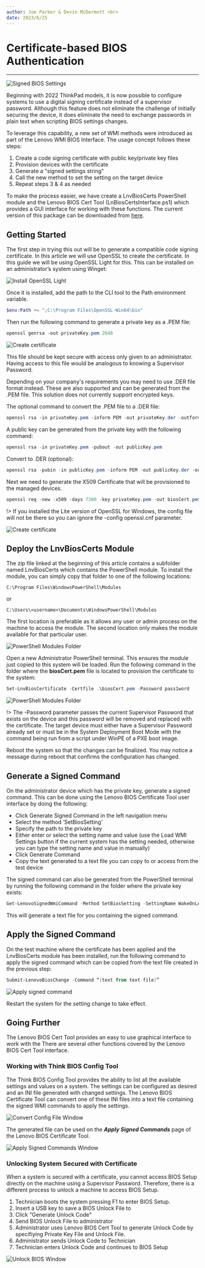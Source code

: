 ```yaml
---
author: Joe Parker & Devin McDermott <br>
date: 2023/6/25
---
```


# Certificate-based BIOS Authentication

---

![Signed BIOS Settings](..\img\2023\cert_based_bios_authentication\signed_settings.png)

Beginning with 2022 ThinkPad models, it is now possible to configure systems to use a digital signing certificate instead of a supervisor password. Although this feature does not eliminate the challenge of initially securing the device, it does eliminate the need to exchange passwords in plain text when scripting BIOS settings changes.

To leverage this capability, a new set of WMI methods were introduced as part of the Lenovo WMI BIOS Interface. The usage concept follows these steps:

1. Create a code signing certificate with public key/private key files
1. Provision devices with the certificate
1. Generate a "signed settings string"
1. Call the new method to set the setting on the target device
1. Repeat steps 3 & 4 as needed

To make the process easier, we have create a LnvBiosCerts PowerShell module and the Lenovo BIOS Cert Tool (LnBiosCertsInterface.ps1) which provides a GUI interface for working with these functions. The current version of this package can be downloaded from [here](https://download.lenovo.com/cdrt/tools/lnvbioscerts-1.0.1.0.zip).

## Getting Started

The first step in trying this out will be to generate a compatible code signing certificate. In this article we will use OpenSSL to create the certificate. In this guide we will be using OpenSSL Light for this. This can be installed on an administrator’s system using Winget:

![Install OpenSSL Light](..\img\2023\cert_based_bios_authentication\installopenssl.png)

Once it is installed, add the path to the CLI tool to the Path environment variable.

```PowerShell
$env:Path += ";C:\Program Files\OpenSSL-Win64\bin"
```

Then run the following command to generate a private key as a .PEM file:

```PowerShell
openssl genrsa -out privateKey.pem 2048
```

![Create certificate](..\img\2023\cert_based_bios_authentication\createkey.png)

This file should be kept secure with access only given to an administrator. Having access to this file would be analogous to knowing a Supervisor Password.

Depending on your company's requirements you may need to use .DER file format instead.  These are also supported and can be generated from the .PEM file. This solution does not currently support encrypted keys.

The optional command to convert the .PEM file to a .DER file:

```PowerShell
openssl rsa -in privateKey.pem -inform PEM -out privateKey.der -outform DER
```

A public key can be generated from the private key with the following command:

```PowerShell
openssl rsa -in privateKey.pem -pubout -out publicKey.pem
```

Convert to .DER (optional):

```PowerShell
openssl rsa -pubin -in publicKey.pem -inform PEM -out publicKey.der -outform DER
```

Next we need to generate the X509 Certificate that will be provisioned to the managed devices.

```PowerShell
openssl req -new -x509 -days 7300 -key privateKey.pem -out biosCert.pem -sha256 [-config openssl.cnf]
```

!> If you installed the Lite version of OpenSSL for Windows, the config file will not be there so you can ignore the -config openssl.cnf parameter.

![Create certificate](..\img\2023\cert_based_bios_authentication\createbioscert.png)

## Deploy the LnvBiosCerts Module

The zip file linked at the beginning of this article contains a subfolder named LnvBiosCerts which contains the PowerShell module. To install the module, you can simply copy that folder to one of the following locations:

```C:\Program Files\WindowsPowerShell\Modules```

or

```C:\Users\<username>\Documents\WindowsPowerShell\Modules```

The first location is preferable as it allows any user or admin process on the machine to access the module.  The second location only makes the module available for that particular user.

![PowerShell Modules Folder](..\img\2023\cert_based_bios_authentication\screen1.png)

Open a new Administrator PowerShell terminal. This ensures the module just copied to this system will be loaded. Run the following command in the folder where the **biosCert.pem** file is located to provision the certificate to the system:

```PowerShell
Set-LnvBiosCertificate -Certfile .\biosCert.pem -Password pass1word
```

![PowerShell Modules Folder](..\img\2023\cert_based_bios_authentication\installcert.png)

!> The -Password parameter passes the current Supervisor Password that exists on the device and this password will be removed and replaced with the certificate. The target device must either have a Supervisor Password already set or must be in the System Deployment Boot Mode with the command being run from a script under WinPE of a PXE boot image.

Reboot the system so that the changes can be finalized.  You may notice a message during reboot that confirms the configuration has changed.

## Generate a Signed Command

On the administrator device which has the private key, generate a signed command.  This can be done using the Lenovo BIOS Certificate Tool user interface by doing the following:

- Click Generate Signed Command in the left navigation menu
- Select the method ‘SetBiosSetting’
- Specify the path to the private key
- Either enter or select the setting name and value (use the Load WMI Settings button if the current system has the setting needed, otherwise you can type the setting name and value in manually)
- Click Generate Command
- Copy the text generated to a text file you can copy to or access from the test device

The signed command can also be generated from the PowerShell terminal by running the following command in the folder where the private key exists:

```PowerShell
Get-LenovoSignedWmiCommand -Method SetBiosSetting -SettingName WakeOnLANDock -SettingValue Disable -KeyFile .\privateKey.pem | Out-File .\setting.txt
```

This will generate a text file for you containing the signed command.

<!-- 
![Generate signed command](..\img\2023\cert_based_bios_authentication\generatesignedcommand.png)
-->

## Apply the Signed Command

On the test machine where the certificate has been applied and the LnvBiosCerts module has been installed, run the following command to apply the signed command which can be copied from the text file created in the previous step:

```PowerShell
Submit-LenovoBiosChange -Command “(text from text file)”
```

![Apply signed command](..\img\2023\cert_based_bios_authentication\applycommand.png)

Restart the system for the setting change to take effect.

## Going Further

The Lenovo BIOS Cert Tool provides an easy to use graphical interface to work with the There are several other functions covered by the Lenovo BIOS Cert Tool interface.

### Working with Think BIOS Config Tool

The Think BIOS Config Tool provides the ability to list all the available settings and values on a system. The settings can be configured as desired and an INI file generated with changed settings. The Lenovo BIOS Certificate Tool can convert one of these INI files into a text file containing the signed WMI commands to apply the settings.

![Convert Config File Window](..\img\2023\cert_based_bios_authentication\convertconfigfilewindow.png)

The generated file can be used on the ***Apply Signed Commands*** page of the Lenovo BIOS Certificate Tool.

![Apply Signed Commands Window](..\img\2023\cert_based_bios_authentication\applysignedcommandwindow.png)

### Unlocking System Secured with Certificate

When a system is secured with a certificate, you cannot access BIOS Setup directly on the machine using a Supervisor Password. Therefore, there is a different process to unlock a machine to access BIOS Setup.

1. Technician boots the system pressing F1 to enter BIOS Setup.
1. Insert a USB key to save a BIOS Unlock File to
1. Click "Generate Unlock Code"
1. Send BIOS Unlock File to administrator
1. Administrator uses Lenovo BIOS Cert Tool to generate Unlock Code by specifiying Private Key File and Unlock File.
1. Administrator sends Unlock Code to Technician
1. Technician enters Unlock Code and continues to BIOS Setup

![Unlock BIOS Window](..\img\2023\cert_based_bios_authentication\unlockbioswindow.png)
